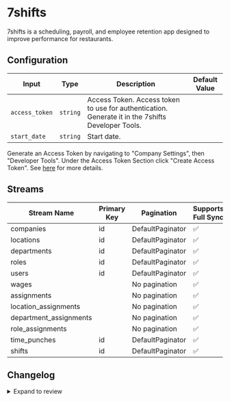 # 7shifts
7shifts is a scheduling, payroll, and employee retention app designed to improve performance for restaurants.

## Configuration

| Input | Type | Description | Default Value |
|-------|------|-------------|---------------|
| `access_token` | `string` | Access Token. Access token to use for authentication. Generate it in the 7shifts Developer Tools. |  |
| `start_date` | `string` | Start date.  |  |

Generate an Access Token by navigating to "Company Settings", then "Developer Tools". Under the Access Token Section click "Create Access Token". See [here](https://developers.7shifts.com/reference/authentication#creating-access-tokens) for more details.

## Streams
| Stream Name | Primary Key | Pagination | Supports Full Sync | Supports Incremental |
|-------------|-------------|------------|---------------------|----------------------|
| companies | id | DefaultPaginator | ✅ |  ✅  |
| locations | id | DefaultPaginator | ✅ |  ✅  |
| departments | id | DefaultPaginator | ✅ |  ✅  |
| roles | id | DefaultPaginator | ✅ |  ✅  |
| users | id | DefaultPaginator | ✅ |  ✅  |
| wages |  | No pagination | ✅ |  ❌  |
| assignments |  | No pagination | ✅ |  ❌  |
| location_assignments |  | No pagination | ✅ |  ❌  |
| department_assignments |  | No pagination | ✅ |  ❌  |
| role_assignments |  | No pagination | ✅ |  ❌  |
| time_punches | id | DefaultPaginator | ✅ |  ✅  |
| shifts | id | DefaultPaginator | ✅ |  ✅  |

## Changelog

<details>
  <summary>Expand to review</summary>

| Version | Date | Pull Request | Subject |
|---------|------|--------------|---------|
| 0.0.16 | 2025-03-01 | [54850](https://github.com/airbytehq/airbyte/pull/54850) | Update dependencies |
| 0.0.15 | 2025-02-22 | [54239](https://github.com/airbytehq/airbyte/pull/54239) | Update dependencies |
| 0.0.14 | 2025-02-15 | [53889](https://github.com/airbytehq/airbyte/pull/53889) | Update dependencies |
| 0.0.13 | 2025-02-08 | [53419](https://github.com/airbytehq/airbyte/pull/53419) | Update dependencies |
| 0.0.12 | 2025-02-01 | [52926](https://github.com/airbytehq/airbyte/pull/52926) | Update dependencies |
| 0.0.11 | 2025-01-25 | [52175](https://github.com/airbytehq/airbyte/pull/52175) | Update dependencies |
| 0.0.10 | 2025-01-18 | [51725](https://github.com/airbytehq/airbyte/pull/51725) | Update dependencies |
| 0.0.9 | 2025-01-11 | [51241](https://github.com/airbytehq/airbyte/pull/51241) | Update dependencies |
| 0.0.8 | 2024-12-28 | [50494](https://github.com/airbytehq/airbyte/pull/50494) | Update dependencies |
| 0.0.7 | 2024-12-21 | [50183](https://github.com/airbytehq/airbyte/pull/50183) | Update dependencies |
| 0.0.6 | 2024-12-14 | [49575](https://github.com/airbytehq/airbyte/pull/49575) | Update dependencies |
| 0.0.5 | 2024-12-12 | [48964](https://github.com/airbytehq/airbyte/pull/48964) | Update dependencies |
| 0.0.4 | 2024-11-04 | [48174](https://github.com/airbytehq/airbyte/pull/48174) | Update dependencies |
| 0.0.3 | 2024-10-29 | [47829](https://github.com/airbytehq/airbyte/pull/47829) | Update dependencies |
| 0.0.2 | 2024-10-28 | [47575](https://github.com/airbytehq/airbyte/pull/47575) | Update dependencies |
| 0.0.1 | 2024-09-18 | | Initial release by [@topefolorunso](https://github.com/topefolorunso) via Connector Builder |

</details>
